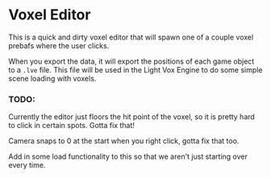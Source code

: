 # Voxel Editor

This is a quick and dirty voxel editor that will spawn one of a couple 
voxel prebafs where the user clicks. 

When you export the data, it will export the positions of each game object
to a `.lve` file. This file will be used in the Light Vox Engine to 
do some simple scene loading with voxels.


### TODO: 

Currently the editor just floors the hit point of the voxel, so it is pretty
hard to click in certain spots. Gotta fix that! 

Camera snaps to 0 at the start when you right click, gotta fix that too.

Add in some load functionality to this so that we aren't just starting over every time. 
